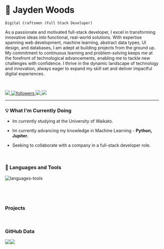 <!-- Name -->
<div>
  <h1>🚀 Jayden Woods</h1>
</div>

<!-- job title -->
<code>Digital Craftsmen (Full Stack Developer)</code>

<!-- PROFILE PARAGRAPH -->
<div>
  <p>
    As a passionate and motivated full-stack developer, I excel in transforming innovative ideas into functional, real-world       solutions. With expertise spanning web development, machine learning, abstract data types, UI design, and databases, I am      adept at building projects from the ground up. My commitment to continuous learning and problem-solving keeps me at the        forefront of technological advancements, enabling me to tackle new challenges with confidence. I thrive in the dynamic         landscape of technology and innovation, always eager to expand my skill set and deliver impactful digital experiences.
  </p>
</div>
<br>
<!-- LINKS -->
<!-- LINKEDIN -->
<div>
  <p align="left" dir="auto">
    <a href="https://www.linkedin.com/in/jaydenwoods/" rel="nofollow" title="Connect on Linkedin">
      <img src="https://camo.githubusercontent.com/e8dbf62a04af86d46001864cd22338d8a8474486a0e976ec695580027c373c79/68747470733a2f2f696d672e736869656c64732e696f2f62616467652f6c696e6b6564696e2d2532333030373742352e7376673f267374796c653d666f722d7468652d6261646765266c6f676f3d6c696e6b6564696e266c6f676f436f6c6f723d7768697465" data-canonical-src="https://img.shields.io/badge/linkedin-%230077B5.svg?&amp;style=for-the-badge&amp;logo=linkedin&amp;logoColor=white" style="max-width: 100%;">
    </a>
  <!-- GITHUB FOLLOWERS -->
    <a href="https://github.com/JaydenxWoods?tab=followers" title="Follow me on Github">
      <img alt="followers" src="https://img.shields.io/badge/Follow-royalblue?style=for-the-badge&logo=github" style="max-width: 100%;">
    </a>
    <!-- INSTAGRAM -->
    <a href="https://www.instagram.com/jaydenxwoods/" title="Follow me on Instagram">
      <img src="https://img.shields.io/badge/Instagram-salmon?style=for-the-badge&logo=instagram&logoColor=white" style="max-width: 100%;">
    </a>
    <!-- GMAIL -->
    <a href="mailto:jaydenxxwoods@gmail.com" title="Send me an email">
      <img src="https://img.shields.io/badge/Gmail-red?style=for-the-badge&logo=gmail&logoColor=white" style="max-width: 100%;">
    </a>
  </p>
</div>
<hr></hr>

<div>
  <div>
    <h3>💡 What I'm Currently Doing</h3>
  </div>
  <div>
    <ul>
      <li><p>Im currently studying at the University of Waikato.</p></li>
      <li><p>Im currently advancing my knowledge in Machine Learning - <b>Python, Jupiter.</b></p></li>
      <li><p>Seeking to collaborate with a company in a full-stack developer role.</p></li>
    </ul>
  </div>
</div>
<br>
<!-- LANGUAGES AND TOOLS -->
<div>
  <div dir="auto">
    <h3 dir="auto">🧰 Languages and Tools</h3>
  </div>
  <div>
    <p>
      <a target="_blank">
        <img src="https://skillicons.dev/icons?i=java,html,css,js,py,cs,github,mysql,mongodb,nodejs,php,react,unity,vscode,git,androidstudio,r,&perline=20" alt="languages-tools" align="left" />
      </a>
    </p>
  </div>
</div>
<br>
<h1 dir="auto"></h1>
<br>

<!-- PROJECTS -->
<div>
  <div>
    <h3>Projects</h3>
  </div>
</div>
<br>
<!-- STATS -->
<div>
  <div>
    <h3>GitHub Data</h3>
    <div style="display: flex">
      <img style="height: 180px:" src="https://github-readme-stats.vercel.app/api?username=JaydenxWoods&theme=vue-dark&show_icons=true&hide_border=true&count_private=true"/>
      <img style="height: 180px:" src="https://github-readme-stats.vercel.app/api/top-langs/?username=JaydenxWoods&theme=vue-dark&show_icons=true&hide_border=true&layout=compact" />
    </div>
  </div>
</div>
